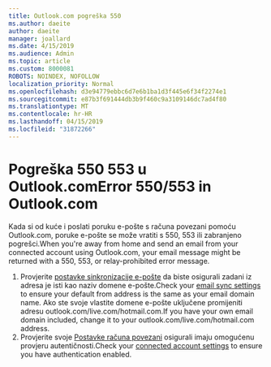 ```yaml
---
title: Outlook.com pogreška 550
ms.author: daeite
author: daeite
manager: joallard
ms.date: 4/15/2019
ms.audience: Admin
ms.topic: article
ms.custom: 8000081
ROBOTS: NOINDEX, NOFOLLOW
localization_priority: Normal
ms.openlocfilehash: d3e94779ebbc6d7e6b1ba1d3f445e6f34f2274e1
ms.sourcegitcommit: e87b3f691444db3b9f460c9a3109146dc7ad4f80
ms.translationtype: MT
ms.contentlocale: hr-HR
ms.lasthandoff: 04/15/2019
ms.locfileid: "31872266"
---
```

# <a name="error-550553-in-outlookcom"></a><span data-ttu-id="75ba5-102">Pogreška 550 553 u Outlook.com</span><span class="sxs-lookup"><span data-stu-id="75ba5-102">Error 550/553 in Outlook.com</span></span>

<span data-ttu-id="75ba5-103">Kada si od kuće i poslati poruku e-pošte s računa povezani pomoću Outlook.com, poruke e-pošte se može vratiti s 550, 553 ili zabranjeno pogrešci.</span><span class="sxs-lookup"><span data-stu-id="75ba5-103">When you're away from home and send an email from your connected account using Outlook.com, your email message might be returned with a 550, 553, or relay-prohibited error message.</span></span>
1. <span data-ttu-id="75ba5-104">Provjerite [postavke sinkronizacije e-pošte](https://go.microsoft.com/fwlink/?linkid=2031283) da biste osigurali zadani iz adresa je isti kao naziv domene e-pošte.</span><span class="sxs-lookup"><span data-stu-id="75ba5-104">Check your [email sync settings](https://go.microsoft.com/fwlink/?linkid=2031283) to ensure your default from address is the same as your email domain name.</span></span> <span data-ttu-id="75ba5-105">Ako ste svoje vlastite domene e-pošte uključene promijeniti adresu outlook.com/live.com/hotmail.com.</span><span class="sxs-lookup"><span data-stu-id="75ba5-105">If you have your own email domain included, change it to your outlook.com/live.com/hotmail.com address.</span></span>
2. <span data-ttu-id="75ba5-106">Provjerite svoje [Postavke računa povezani](https://go.microsoft.com/fwlink/?linkid=875264&clcid=0x409) osigurali imaju omogućenu provjeru autentičnosti.</span><span class="sxs-lookup"><span data-stu-id="75ba5-106">Check your [connected account settings](https://go.microsoft.com/fwlink/?linkid=875264&clcid=0x409) to ensure you have authentication enabled.</span></span>